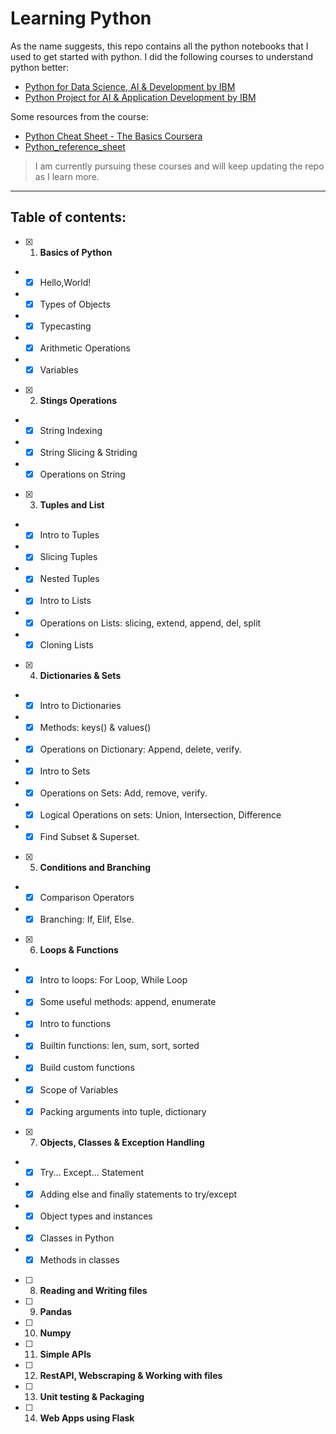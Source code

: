 # Learning Python
As the name suggests, this repo contains all the python notebooks that I used to get started with python. I did the following courses to understand python better:
- [Python for Data Science, AI & Development by IBM](https://www.coursera.org/learn/python-for-applied-data-science-ai)
- [Python Project for AI & Application Development by IBM](https://www.coursera.org/learn/python-project-for-ai-application-development)

Some resources from the course:
- [Python Cheat Sheet - The Basics Coursera](https://cf-courses-data.s3.us.cloud-object-storage.appdomain.cloud/IBMDeveloperSkillsNetwork-PY0101EN-SkillsNetwork/handouts/Python%20Cheat%20Sheet%20-%20The%20Basics%20Coursera.pdf)
- [Python_reference_sheet](https://cf-courses-data.s3.us.cloud-object-storage.appdomain.cloud/IBMDeveloperSkillsNetwork-PY0101EN-SkillsNetwork/labs/Module%203/Python_reference_sheet.pdf?utm_medium=Exinfluencer&utm_source=Exinfluencer&utm_content=000026UJ&utm_term=10006555&utm_id=NA-SkillsNetwork-Channel-SkillsNetworkCoursesIBMDeveloperSkillsNetworkPY0101ENSkillsNetwork19487395-2021-01-01)

> I am currently pursuing these courses and will keep updating the repo as I learn more.

---
## Table of contents:
- [x] 1. **Basics of Python**
- - [x] Hello,World!
- - [x] Types of Objects
- - [x] Typecasting
- - [x] Arithmetic Operations
- - [x] Variables
- [x] 2. **Stings Operations**
- - [x] String Indexing
- - [x] String Slicing & Striding
- - [x] Operations on String
- [x] 3. **Tuples and List**
- - [x] Intro to Tuples
- - [x] Slicing Tuples
- - [x] Nested Tuples
- - [x] Intro to Lists
- - [x] Operations on Lists: slicing, extend, append, del, split
- - [x] Cloning Lists
- [x] 4. **Dictionaries & Sets**
- - [x] Intro to Dictionaries
- - [x] Methods: keys() & values()
- - [x] Operations on Dictionary: Append, delete, verify.
- - [x] Intro to Sets
- - [x] Operations on Sets: Add, remove, verify.
- - [x] Logical Operations on sets: Union, Intersection, Difference
- - [x] Find Subset & Superset.
- [x] 5. **Conditions and Branching**
- - [x] Comparison Operators
- - [x] Branching: If, Elif, Else.
- [x] 6. **Loops & Functions**
- - [x] Intro to loops: For Loop, While Loop
- - [x] Some useful methods: append, enumerate
- - [x] Intro to functions
- - [x] Builtin functions: len, sum, sort, sorted
- - [x] Build custom functions
- - [x] Scope of Variables
- - [x] Packing arguments into tuple, dictionary
- [x] 7. **Objects, Classes & Exception Handling**
- - [x] Try... Except... Statement
- - [x] Adding else and finally statements to try/except
- - [x] Object types and instances
- - [x] Classes in Python
- - [x] Methods in classes
- [ ] 8. **Reading and Writing files**
- [ ] 9. **Pandas**
- [ ] 10. **Numpy**
- [ ] 11. **Simple APIs**
- [ ] 12. **RestAPI, Webscraping & Working with files**
- [ ] 13. **Unit testing & Packaging**
- [ ] 14. **Web Apps using Flask**
